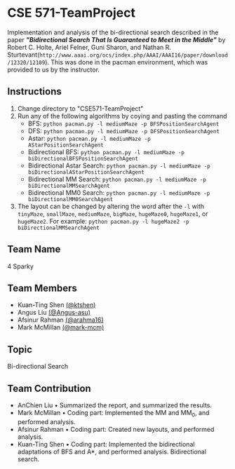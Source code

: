 # CSE 571-TeamProject
Implementation and analysis of the bi-directional search described in the paper ***"Bidirectional Search That Is Guaranteed to Meet in the Middle"*** by Robert C. Holte, Ariel Felner, Guni Sharon, and Nathan R. Sturtevant(`http://www.aaai.org/ocs/index.php/AAAI/AAAI16/paper/download/12320/12109`). This was done in the pacman environment, which was provided to us by the instructor.

## Instructions
1. Change directory to "CSE571-TeamProject"
2. Run any of the following algorithms by coying and pasting the command
   - BFS: `python pacman.py -l mediumMaze -p BFSPositionSearchAgent`
   - DFS: `python pacman.py -l mediumMaze -p DFSPositionSearchAgent`
   - Astar: `python pacman.py -l mediumMaze -p AStarPositionSearchAgent`
   - Bidirectional BFS: `python pacman.py -l mediumMaze -p biDirectionalBFSPositionSearchAgent`
   - Bidirectional Astar Search: `python pacman.py -l mediumMaze -p biDirectionalAStarPositionSearchAgent`
   - Bidirectional MM Search: `python pacman.py -l mediumMaze -p biDirectionalMMSearchAgent`
   - Bidirectional MM0 Search: `python pacman.py -l mediumMaze -p biDirectionalMM0SearchAgent`
3. The layout can be changed by altering the word after the `-l` with `tinyMaze`, `smallMaze`, `mediumMaze`, `bigMaze`, `hugeMaze0`, `hugeMaze1`, or `hugeMaze2`. For example: `python pacman.py -l hugeMaze2 -p biDirectionalMMSearchAgent`
## Team Name
4 Sparky
## Team Members
- Kuan-Ting Shen [(@ktshen)](https://github.com/ktshen)
- Angus Liu [(@Angus-asu)](https://github.com/Angus-asu)
- Afsinur Rahman [(@arahma16)](https://github.com/arahma16)
- Mark McMillan [(@mark-mcm)](https://github.com/mark-mcm)
## Topic
Bi-directional Search
## Team Contribution
- AnChien Liu
• Summarized the report, and summarized the results.
- Mark McMillan
• Coding part: Implemented the MM and MM<sub>0</sub>, and performed analysis.
- Afsinur Rahman
• Coding part: Created new layouts, and performed analysis.
- Kuan-Ting Shen
• Coding part: Implemented the bidirectional adaptations of BFS and A*, and performed analysis.
Bidirectional search.
